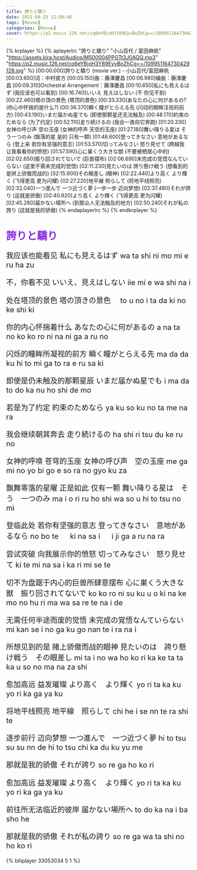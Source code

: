 ```yaml
---
title: 誇りと驕り
date: 2021-09-25 12:50:48
tags: [Revue]
categories: [Revue]
cover: https://p2.music.126.net/cq6eYBjoH3Y89EyvBoZhCg==/109951164730429128.jpg
---
```


{% krplayer %}
{% aplayerlrc "誇りと驕り" "小山百代 / 富田麻帆" "https://assets.kira.host/Audios/M500004PPGTt3J0AQQ.mp3" "https://p2.music.126.net/cq6eYBjoH3Y89EyvBoZhCg==/109951164730429128.jpg" %}
[00:00.000]誇りと驕り (movie ver.) - 小山百代/富田麻帆
[00:03.650]词：中村彼方
[00:05.150]曲：藤澤慶昌
[00:06.980]编曲：藤澤慶昌
[00:09.310]Orchestral Arrangement：藤澤慶昌
[00:10.650]私にも見えるはず (我应该也可以看到)
[00:16.740]いいえ 見えはしない (不 你见不到)
[00:22.460]塔の頂の景色 (塔顶的景色)
[00:33.330]あなたの心に何があるの? (你心中怀揣的是什么?)
[00:38.370]瞬く瞳がとらえる先 (闪动的眼眸注视的前方)
[00:43.190]いまだ届かぬ星でも (即使那颗星还无法触及)
[00:48.170]約束のためなら (为了约定)
[00:52.110]走り続けるの (我会一直向它奔跑)
[01:20.330]女神の呼び声 空の玉座 (女神的呼声 天空的玉座)
[01:27.180]舞い降りる星は そう一つのみ (飘落的星 是的 只有一颗)
[01:48.600]登ってきなさい 意地があるなら (登上来 若你有坚强的意志)
[01:53.570]切ってみなさい 怒り見せて (跨越我 让我看看你的愤怒)
[01:57.590]心に巣くう大きな獣 (不要被栖居心中的)
[02:02.650]振り回されてないで (巨兽摆布)
[02:06.690]未完成の覚悟なんていらない (这里不需未完成的觉悟)
[02:11.230]見たいのは 誇り懸け戦う (想看到的是拼上骄傲而战的)
[02:15.900]その眼差し (眼神)
[02:22.440]より高く より輝く (飞得更高 更为闪耀)
[02:27.220]地平線 照らして (将地平线照亮)
[02:32.040]一つ進んで 一つ近づく夢 (一步一步 迈向梦想)
[02:37.480]それが誇り (这就是骄傲)
[02:40.820]より高く より輝く (飞得更高 更为闪耀)
[02:45.280]届かない場所へ (到那众人无法触及的地方)
[02:50.240]それが私の誇り (这就是我的骄傲)
{% endaplayerlrc %}
{% endkrplayer %}

<!-- more -->
<h1 style="color: blueviolet;">誇りと驕り</h1>

<div style="font-size: 1.25rem;">

我应该也能看见
私にも見えるはず
wa ta shi ni mo mi e ru ha zu

不，你看不见
いいえ、見えはしない
iie mi e wa shi na i

处在塔顶的景色
塔の頂きの景色　
to u no i ta da ki no ke shi ki

你的内心怀揣着什么
あなたの心に何があるの
a na ta no ko ko ro ni na ni ga a ru no

闪烁的瞳眸所凝视的前方
瞬く瞳がとらえる先
ma da da ku hi to mi ga to ra e ru sa ki

即使是仍未触及的那颗星辰
いまだ届かぬ星でも
i ma da to do ka nu ho shi de mo

若是为了约定
約束のためなら
ya ku so ku no ta me na ra

我会继续朝其奔去
走り続けるの
ha shi ri tsu du ke ru no

女神的呼唤 苍穹的玉座
女神の呼び声　空の玉座
me ga mi no yo bi go e so ra no gyo ku za

飘舞零落的星曜 正是如此 仅有一颗
舞い降りる星は　そう　一つのみ
ma i o ri ru ho shi wa so u hi to tsu no mi

登临此处 若你有坚强的意志
登ってきなさい　意地があるなら
no bo te 　 ki na sa i 　 i ji ga a ru na ra

尝试突破 向我展示你的愤怒
切ってみなさい　怒り見せて
ki te mi na sa i ka ri mi se te

切不为盘踞于内心的巨兽所肆意摆布
心に巣くう大きな獣　振り回されてないで
ko ko ro ni su ku u o ki na ke mo no hu ri ma wa sa re te na i de

无需任何半途而废的觉悟
未完成の覚悟なんていらない
mi kan se i no ga ku go nan te i ra na i

所想见到的是 赌上骄傲而战的眼神
見たいのは　誇り懸け戦う　その眼差し
mi ta i no wa ho ko ri ka ke ta ta ka u so no ma na za shi

愈加高远 益发璀璨
より高く　より輝く
yo ri ta ka ku yo ri ka ga ya ku

将地平线照亮
地平線　照らして
chi he i se nn te ra shi te

逐步前行 迈向梦想
一つ進んで　一つ近づく夢
hi to tsu su su nn de hi to tsu chi ka du ku yu me

那就是我的骄傲
それが誇り
so re ga ho ko ri

愈加高远 益发璀璨
より高く　より輝く
yo ri ta ka ku yo ri ka ga ya ku

前往所无法临近的彼岸
届かない場所へ
to do ka na i ba sho he

那就是我的骄傲
それが私の誇り
so re ga wa ta shi no ho ko ri

</div>

{% biliplayer 33053034 5 1 %}
